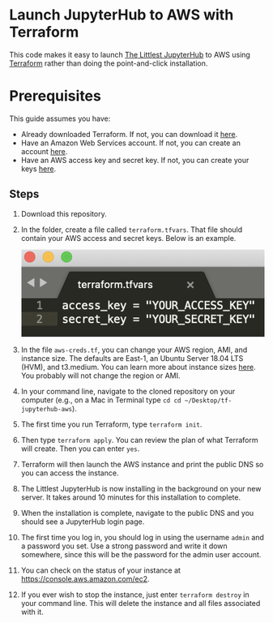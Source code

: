 # Launch JupyterHub to AWS with Terraform

This code makes it easy to launch [The Littlest JupyterHub](https://the-littlest-jupyterhub.readthedocs.io/en/latest/) to AWS using [Terraform](https://terraform.io) rather than doing the point-and-click installation.

# Prerequisites

This guide assumes you have:

- Already downloaded Terraform. If not, you can download it [here](https://www.terraform.io/downloads.html).
- Have an Amazon Web Services account. If not, you can create an account [here](https://aws.amazon.com/).
- Have an AWS access key and secret key. If not, you can create your keys [here](https://docs.aws.amazon.com/general/latest/gr/managing-aws-access-keys.html).  

## Steps

1. Download this repository.

2. In the folder, create a file called `terraform.tfvars`. That file should contain your AWS access and secret keys. Below is an example.  

   ![alt text](example_tfvars.png)

3. In the file `aws-creds.tf`, you can change your AWS region, AMI, and instance size. The defaults are East-1, an Ubuntu Server 18.04 LTS (HVM), and t3.medium. You can learn more about instance sizes [here](https://aws.amazon.com/ec2/pricing/on-demand/). You probably will not change the region or AMI.

4. In your command line, navigate to the cloned repository on your computer (e.g., on a Mac in Terminal type `cd cd ~/Desktop/tf-jupyterhub-aws`).

5. The first time you run Terraform, type `terraform init`.

6. Then type `terraform apply`. You can review the plan of what Terraform will create. Then you can enter `yes`.

7. Terraform will then launch the AWS instance and print the public DNS so you can access the instance.

8. The Littlest JupyterHub is now installing in the background on your new server. It takes around 10 minutes for this installation to complete.

9. When the installation is complete, navigate to the public DNS and you should see a JupyterHub login page.

10. The first time you log in, you should log in using the username `admin` and a password you set. Use a strong password and write it down somewhere, since this will be the password for the admin user account.

11. You can check on the status of your instance at https://console.aws.amazon.com/ec2.

12. If you ever wish to stop the instance, just enter `terraform destroy` in your command line. This will delete the instance and all files associated with it.  
